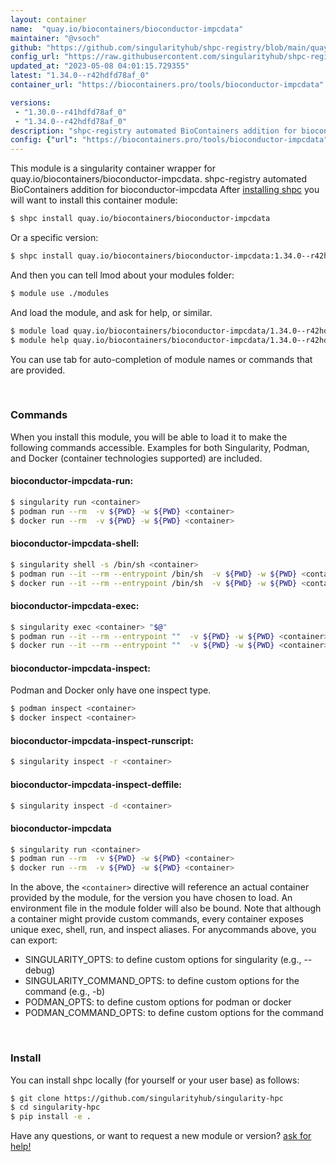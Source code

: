 ```yaml
---
layout: container
name:  "quay.io/biocontainers/bioconductor-impcdata"
maintainer: "@vsoch"
github: "https://github.com/singularityhub/shpc-registry/blob/main/quay.io/biocontainers/bioconductor-impcdata/container.yaml"
config_url: "https://raw.githubusercontent.com/singularityhub/shpc-registry/main/quay.io/biocontainers/bioconductor-impcdata/container.yaml"
updated_at: "2023-05-08 04:01:15.729355"
latest: "1.34.0--r42hdfd78af_0"
container_url: "https://biocontainers.pro/tools/bioconductor-impcdata"

versions:
 - "1.30.0--r41hdfd78af_0"
 - "1.34.0--r42hdfd78af_0"
description: "shpc-registry automated BioContainers addition for bioconductor-impcdata"
config: {"url": "https://biocontainers.pro/tools/bioconductor-impcdata", "maintainer": "@vsoch", "description": "shpc-registry automated BioContainers addition for bioconductor-impcdata", "latest": {"1.34.0--r42hdfd78af_0": "sha256:98b7c75c935f89bca61180c648183b88991dbc1d2671cbdf6ef61207ed23ea19"}, "tags": {"1.30.0--r41hdfd78af_0": "sha256:93dafe57cd084ea431e54187ffcd9d3b26257bd439fae2b89470a4b12964b4da", "1.34.0--r42hdfd78af_0": "sha256:98b7c75c935f89bca61180c648183b88991dbc1d2671cbdf6ef61207ed23ea19"}, "docker": "quay.io/biocontainers/bioconductor-impcdata"}
---
```


This module is a singularity container wrapper for quay.io/biocontainers/bioconductor-impcdata.
shpc-registry automated BioContainers addition for bioconductor-impcdata
After [installing shpc](#install) you will want to install this container module:


```bash
$ shpc install quay.io/biocontainers/bioconductor-impcdata
```

Or a specific version:

```bash
$ shpc install quay.io/biocontainers/bioconductor-impcdata:1.34.0--r42hdfd78af_0
```

And then you can tell lmod about your modules folder:

```bash
$ module use ./modules
```

And load the module, and ask for help, or similar.

```bash
$ module load quay.io/biocontainers/bioconductor-impcdata/1.34.0--r42hdfd78af_0
$ module help quay.io/biocontainers/bioconductor-impcdata/1.34.0--r42hdfd78af_0
```

You can use tab for auto-completion of module names or commands that are provided.

<br>

### Commands

When you install this module, you will be able to load it to make the following commands accessible.
Examples for both Singularity, Podman, and Docker (container technologies supported) are included.

#### bioconductor-impcdata-run:

```bash
$ singularity run <container>
$ podman run --rm  -v ${PWD} -w ${PWD} <container>
$ docker run --rm  -v ${PWD} -w ${PWD} <container>
```

#### bioconductor-impcdata-shell:

```bash
$ singularity shell -s /bin/sh <container>
$ podman run --it --rm --entrypoint /bin/sh  -v ${PWD} -w ${PWD} <container>
$ docker run --it --rm --entrypoint /bin/sh  -v ${PWD} -w ${PWD} <container>
```

#### bioconductor-impcdata-exec:

```bash
$ singularity exec <container> "$@"
$ podman run --it --rm --entrypoint ""  -v ${PWD} -w ${PWD} <container> "$@"
$ docker run --it --rm --entrypoint ""  -v ${PWD} -w ${PWD} <container> "$@"
```

#### bioconductor-impcdata-inspect:

Podman and Docker only have one inspect type.

```bash
$ podman inspect <container>
$ docker inspect <container>
```

#### bioconductor-impcdata-inspect-runscript:

```bash
$ singularity inspect -r <container>
```

#### bioconductor-impcdata-inspect-deffile:

```bash
$ singularity inspect -d <container>
```



#### bioconductor-impcdata

```bash
$ singularity run <container>
$ podman run --rm  -v ${PWD} -w ${PWD} <container>
$ docker run --rm  -v ${PWD} -w ${PWD} <container>
```


In the above, the `<container>` directive will reference an actual container provided
by the module, for the version you have chosen to load. An environment file in the
module folder will also be bound. Note that although a container
might provide custom commands, every container exposes unique exec, shell, run, and
inspect aliases. For anycommands above, you can export:

 - SINGULARITY_OPTS: to define custom options for singularity (e.g., --debug)
 - SINGULARITY_COMMAND_OPTS: to define custom options for the command (e.g., -b)
 - PODMAN_OPTS: to define custom options for podman or docker
 - PODMAN_COMMAND_OPTS: to define custom options for the command

<br>

### Install

You can install shpc locally (for yourself or your user base) as follows:

```bash
$ git clone https://github.com/singularityhub/singularity-hpc
$ cd singularity-hpc
$ pip install -e .
```

Have any questions, or want to request a new module or version? [ask for help!](https://github.com/singularityhub/singularity-hpc/issues)